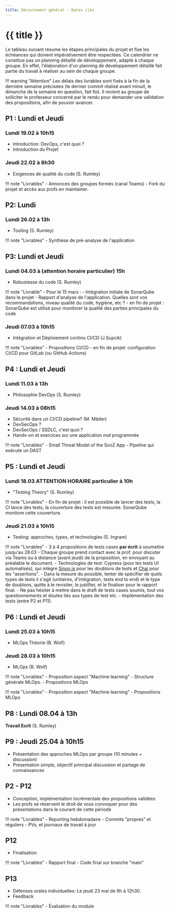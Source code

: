 ```yaml
---
title: Déroulement général - Dates clés
---
```


# {{ title }}

Le tableau suivant résume les étapes principales du projet et fixe les
échéances qui doivent impérativement être respectées. Ce calendrier ne
constitue pas un planning détaillé de développement, adapté à chaque
groupe. En effet, l'élaboration d'un planning de développement détaillé
fait partie du travail à réaliser au sein de chaque groupe.

!!! warning "Attention"
    Les délais des livrables sont fixés à la fin de la dernière semaine
    précisées (le dernier commit réalisé avant minuit, le dimanche de la
    semaine en question, fait foi). Il revient au groupe de solliciter
    le professeur concerné par le rendu pour demander une validation des
    propositions, afin de pouvoir avancer.

## P1 : Lundi et Jeudi

### Lundi 19.02 à 10h15

- Introduction: DevOps, c'est quoi ?
- Introduction du Projet

### Jeudi 22.02 à 8h30

- Exigences de qualité du code (S. Rumley)

!!! note "Livrables"
    - Annonces des groupes formés (canal Teams)
    - Fork du projet et accès aux profs en maintainer.

## P2: Lundi

### Lundi 26.02 à 13h

- Tooling (S. Rumley)

!!! note "Livrables"
    - Synthèse de pré-analyse de l'application

## P3: Lundi et Jeudi

### Lundi 04.03 à (attention horaire particulier) 15h

- Robustesse du code (S. Rumley)

!!! note "Livrable"
    - Pour le 15 mars : 
        - Intégration initiale de SonarQube dans le projet
        - Rapport d'analyse de l'application. Quelles sont vos recommandations, niveau qualité du code, hygiène, etc ?
    - en fin de projet : SonarQube est utilisé pour monitorer la qualité des parties principales du code

### Jeudi 07.03 à 10h15

- Intégration et Déploiement continu CI/CD (J.Supcik)

!!! note "Livrables"
    - Propositions CI/CD
    - en fin de projet: configuration CI/CD pour GitLab (ou GitHub Actions)

## P4 : Lundi et Jeudi

### Lundi 11.03 à 13h

- Philosophie DevOps (S. Rumley)

### Jeudi 14.03 à 08h15

- Sécurité dans un CI/CD pipeline? (M. Mäder)
- DevSecOps ?
- DevSecOps / SSDLC, c'est quoi ?
- Hands-on et exercices sur une application *mal* programmée

!!! note "Livrables"
    - Small Threat Model of the SooZ App
    - Pipeline qui exécute un DAST

## P5 : Lundi et Jeudi

### Lundi 18.03 ATTENTION HORAIRE particulier à 10h

- "Testing Theory" (S. Rumley)

!!! note "Livrables"
    - En fin de projet : il est possible de lancer des tests, la CI lance
      des tests, la couverture des tests est mesurée. SonarQube monitore
      cette couverture.

### Jeudi 21.03 à 10h15
-  Testing: approches, types, et technologies (S. Ingram) 

!!! note "Livrables"
    - 3 à 4 propositions de tests cases **par écrit** à soumettre jusqu'au 28.03 
    - Chaque groupe prend contact avec la prof. pour discuter via Teams ou à distance (avant jeudi) de la proposition, en envoyant au préalable le document.
    - Technologies de test: Cypress (pour les tests UI automatisés), qui intègre [Sinon.js](https://docs.cypress.io/api/utilities/sinon) pour les doublons de tests et [Chai](https://docs.cypress.io/guides/references/assertions) pour les "assertions".
    - Dans la mesure du possible, tenter de spécifier de quels types de tests il s'agit (unitaires, d'intégration, tests end to end) et le type de doublons, quitte à le revisiter, le justifier, et le finaliser pour le rapport final.
    - Ne pas hésiter à mettre dans le draft de tests cases soumis, tout vos questionnements et doutes liés aux types de test etc.
    - Implémentation des tests (entre P2 et P11).
    

## P6 : Lundi et Jeudi

### Lundi 25.03 à 10h15

- MLOps Théorie (B. Wolf)

### Jeudi 28.03 à 10h15

- MLOps (B. Wolf)

!!! note "Livrables"
    - Proposition aspect "Machine learning"
    - Structure générale MLOps.
    - Propositions MLOps

!!! note "Livrables"
    - Proposition aspect "Machine learning"
    - Propositions MLOps

## P8 : Lundi 08.04 à 13h

**Travail Ecrit** (S. Rumley)


## P9 : Jeudi 25.04 à 10h15

- Présentation des approches MLOps par groupe (10 minutes + discussion)
- Presentation simple, objectif principal discussion et partage de connaissances

## P2 - P12

- Conception, implémentation incrémentale des propositions validées
- Les profs se réservent le droit de vous convoquer pour des
  présentations dans le courant de cette période

!!! note "Livrables"
    - Reporting hebdomadaire
    - Commits "propres" et réguliers
    - PVs, et journaux de travail à jour

## P12

- Finalisation

!!! note "Livrables"
    - Rapport final
    - Code final sur branche "main"

## P13

- Défenses orales individuelles: Le jeudi 23 mai de 9h à 12h30.
- Feedback

!!! note "Livrables"
    - Évaluation du module
